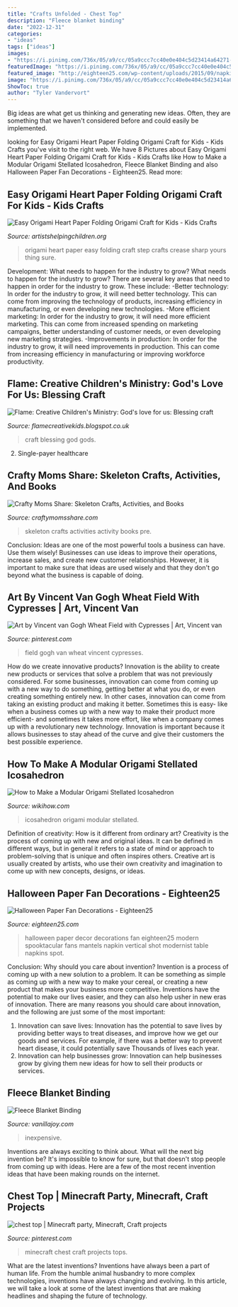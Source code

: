 ```yaml
---
title: "Crafts Unfolded - Chest Top"
description: "Fleece blanket binding"
date: "2022-12-31"
categories:
- "ideas"
tags: ["ideas"]
images:
- "https://i.pinimg.com/736x/05/a9/cc/05a9ccc7cc40e0e404c5d23414a64271--minecraft-party-craft-projects.jpg"
featuredImage: "https://i.pinimg.com/736x/05/a9/cc/05a9ccc7cc40e0e404c5d23414a64271--minecraft-party-craft-projects.jpg"
featured_image: "http://eighteen25.com/wp-content/uploads/2015/09/napkin-paper-fans-full-shot-vertical-635.jpg"
image: "https://i.pinimg.com/736x/05/a9/cc/05a9ccc7cc40e0e404c5d23414a64271--minecraft-party-craft-projects.jpg"
ShowToc: true
author: "Tyler Vandervort"
---
```



Big ideas are what get us thinking and generating new ideas. Often, they are something that we haven't considered before and could easily be implemented.

	

		
looking for Easy Origami Heart Paper Folding Origami Craft for Kids - Kids Crafts you've visit to the right web. We have 8 Pictures about Easy Origami Heart Paper Folding Origami Craft for Kids - Kids Crafts like How to Make a Modular Origami Stellated Icosahedron, Fleece Blanket Binding and also Halloween Paper Fan Decorations - Eighteen25. Read more:
		
    
## Easy Origami Heart Paper Folding Origami Craft For Kids - Kids Crafts

<img loading=lazy src="https://www.artistshelpingchildren.org/kidscraftsactivitiesblog/wp-content/uploads/2009/04/origami-heart-step-two.jpg" onerror="this.onerror=null;this.src='https://tse1.mm.bing.net/th?id=OIP.BJu4F6-fL1XXhGtBKVDapAHaFR&amp;pid=15.1';" alt="Easy Origami Heart Paper Folding Origami Craft for Kids - Kids Crafts">

_Source: artistshelpingchildren.org_

>origami heart paper easy folding craft step crafts crease sharp yours thing sure. 

	

Development: What needs to happen for the industry to grow?
What needs to happen for the industry to grow? 
There are several key areas that need to happen in order for the industry to grow. These include: 
-Better technology: In order for the industry to grow, it will need better technology. This can come from improving the technology of products, increasing efficiency in manufacturing, or even developing new technologies. 
-More efficient marketing: In order for the industry to grow, it will need more efficient marketing. This can come from increased spending on marketing campaigns, better understanding of customer needs, or even developing new marketing strategies. 
-Improvements in production: In order for the industry to grow, it will need improvements in production. This can come from increasing efficiency in manufacturing or improving workforce productivity.

    
## Flame: Creative Children&#039;s Ministry: God&#039;s Love For Us: Blessing Craft

<img loading=lazy src="https://4.bp.blogspot.com/-MnoE5O9oAhk/Ucw2wdM2gzI/AAAAAAAAGK8/p6bpBF0l-rM/s1600/20130627_084220.jpg" onerror="this.onerror=null;this.src='https://tse2.mm.bing.net/th?id=OIP.P74yEG9X4fdHGknqTTCC3AHaJ4&amp;pid=15.1';" alt="Flame: Creative Children&#039;s Ministry: God&#039;s love for us: Blessing craft">

_Source: flamecreativekids.blogspot.co.uk_

>craft blessing god gods. 

	

2. Single-payer healthcare

    
## Crafty Moms Share: Skeleton Crafts, Activities, And Books

<img loading=lazy src="https://2.bp.blogspot.com/-3keW1Bfm6nQ/VExAGBJjtNI/AAAAAAAAXc0/D06bWRehJCI/s1600/other%2Bskeleton%2Bcrafts%2BCollage.jpg" onerror="this.onerror=null;this.src='https://tse1.mm.bing.net/th?id=OIP.fgcFzXfLShPsdlkmhK2JFwHaGq&amp;pid=15.1';" alt="Crafty Moms Share: Skeleton Crafts, Activities, and Books">

_Source: craftymomsshare.com_

>skeleton crafts activities activity books pre. 

	

Conclusion: Ideas are one of the most powerful tools a business can have. Use them wisely!
Businesses can use ideas to improve their operations, increase sales, and create new customer relationships. However, it is important to make sure that ideas are used wisely and that they don't go beyond what the business is capable of doing.

    
## Art By Vincent Van Gogh Wheat Field With Cypresses | Art, Vincent Van

<img loading=lazy src="https://i.pinimg.com/736x/dc/3f/d8/dc3fd8de89f15767ca3e484a17481858.jpg" onerror="this.onerror=null;this.src='https://tse1.mm.bing.net/th?id=OIP.R_b4_hSaqLw_ITv_W3uN8AHaHX&amp;pid=15.1';" alt="Art by Vincent van Gogh Wheat Field with Cypresses | Art, Vincent van">

_Source: pinterest.com_

>field gogh van wheat vincent cypresses. 

	

How do we create innovative products?
Innovation is the ability to create new products or services that solve a problem that was not previously considered. For some businesses, innovation can come from coming up with a new way to do something, getting better at what you do, or even creating something entirely new. In other cases, innovation can come from taking an existing product and making it better. Sometimes this is easy- like when a business comes up with a new way to make their product more efficient- and sometimes it takes more effort, like when a company comes up with a revolutionary new technology. Innovation is important because it allows businesses to stay ahead of the curve and give their customers the best possible experience.

    
## How To Make A Modular Origami Stellated Icosahedron

<img loading=lazy src="http://www.wikihow.com/images/a/ac/IMG_1890.JPG" onerror="this.onerror=null;this.src='https://tse4.mm.bing.net/th?id=OIP.kE8h0czy1GRbiskKMgkCNgHaFj&amp;pid=15.1';" alt="How to Make a Modular Origami Stellated Icosahedron">

_Source: wikihow.com_

>icosahedron origami modular stellated. 

	

Definition of creativity: How is it different from ordinary art?
Creativity is the process of coming up with new and original ideas. It can be defined in different ways, but in general it refers to a state of mind or approach to problem-solving that is unique and often inspires others. Creative art is usually created by artists, who use their own creativity and imagination to come up with new concepts, designs, or ideas.

    
## Halloween Paper Fan Decorations - Eighteen25

<img loading=lazy src="http://eighteen25.com/wp-content/uploads/2015/09/napkin-paper-fans-full-shot-vertical-635.jpg" onerror="this.onerror=null;this.src='https://tse1.mm.bing.net/th?id=OIP.8eLnU4S-yeP-oFpaRSdrVAHaLG&amp;pid=15.1';" alt="Halloween Paper Fan Decorations - Eighteen25">

_Source: eighteen25.com_

>halloween paper decor decorations fan eighteen25 modern spooktacular fans mantels napkin vertical shot modernist table napkins spot. 

	

Conclusion: Why should you care about invention?
Invention is a process of coming up with a new solution to a problem. It can be something as simple as coming up with a new way to make your cereal, or creating a new product that makes your business more competitive. Inventions have the potential to make our lives easier, and they can also help usher in new eras of innovation. There are many reasons you should care about innovation, and the following are just some of the most important: 
1) Innovation can save lives: Innovation has the potential to save lives by providing better ways to treat diseases, and improve how we get our goods and services. For example, if there was a better way to prevent heart disease, it could potentially save Thousands of lives each year. 
2) Innovation can help businesses grow: Innovation can help businesses grow by giving them new ideas for how to sell their products or services.

    
## Fleece Blanket Binding

<img loading=lazy src="https://www.vanillajoy.com/wp-content/uploads/2009/04/3.jpg" onerror="this.onerror=null;this.src='https://tse1.mm.bing.net/th?id=OIP.SI3i6Ntq8kKs8OdinRE9QAHaE7&amp;pid=15.1';" alt="Fleece Blanket Binding">

_Source: vanillajoy.com_

>inexpensive. 

	

Inventions are always exciting to think about. What will the next big invention be? It's impossible to know for sure, but that doesn't stop people from coming up with ideas. Here are a few of the most recent invention ideas that have been making rounds on the internet.

    
## Chest Top | Minecraft Party, Minecraft, Craft Projects

<img loading=lazy src="https://i.pinimg.com/736x/05/a9/cc/05a9ccc7cc40e0e404c5d23414a64271--minecraft-party-craft-projects.jpg" onerror="this.onerror=null;this.src='https://tse3.mm.bing.net/th?id=OIP.8FRI84UuvV2SuO4v4SwLKwAAAA&amp;pid=15.1';" alt="chest top | Minecraft party, Minecraft, Craft projects">

_Source: pinterest.com_

>minecraft chest craft projects tops. 

	

What are the latest inventions?
Inventions have always been a part of human life. From the humble animal husbandry to more complex technologies, inventions have always changing and evolving. In this article, we will take a look at some of the latest inventions that are making headlines and shaping the future of technology.

